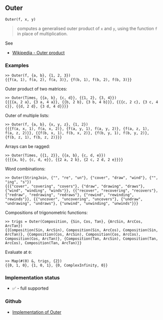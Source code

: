 ## Outer

```
Outer(f, x, y)
```

> computes a generalised outer product of `x` and `y`, using the function `f` in place of multiplication.

See
* [Wikipedia - Outer product](https://en.wikipedia.org/wiki/Outer_product)


### Examples

```
>> Outer(f, {a, b}, {1, 2, 3})
{{f(a, 1), f(a, 2), f(a, 3)}, {f(b, 1), f(b, 2), f(b, 3)}}
```

Outer product of two matrices:

```
>> Outer(Times, {{a, b}, {c, d}}, {{1, 2}, {3, 4}})
{{{{a, 2 a}, {3 a, 4 a}}, {{b, 2 b}, {3 b, 4 b}}}, {{{c, 2 c}, {3 c, 4 c}}, {{d, 2 d}, {3 d, 4 d}}}}
```

Outer of multiple lists:

```
>> Outer(f, {a, b}, {x, y, z}, {1, 2})
{{{f(a, x, 1), f(a, x, 2)}, {f(a, y, 1), f(a, y, 2)}, {f(a, z, 1), f(a, z, 2)}}, {{f(b, x, 1), f(b, x, 2)}, {f(b, y, 1), f(b, y, 2)}, {f(b, z, 1), f(b, z, 2)}}}
```
 
Arrays can be ragged:

```
>> Outer(Times, {{1, 2}}, {{a, b}, {c, d, e}})
{{{{a, b}, {c, d, e}}, {{2 a, 2 b}, {2 c, 2 d, 2 e}}}}
```

Word combinations:

```
>> Outer(StringJoin, {"", "re", "un"}, {"cover", "draw", "wind"}, {"", "ing", "s"}) 
{{{"cover", "covering", "covers"}, {"draw", "drawing", "draws"}, {"wind", "winding", "winds"}}, {{"recover", "recovering", "recovers"}, {"redraw", "redrawing", "redraws"}, {"rewind", "rewinding", "rewinds"}}, {{"uncover", "uncovering", "uncovers"}, {"undraw", "undrawing", "undraws"}, {"unwind", "unwinding", "unwinds"}}}
```

Compositions of trigonometric functions:

```
>> trigs = Outer(Composition, {Sin, Cos, Tan}, {ArcSin, ArcCos, ArcTan})
{{Composition(Sin, ArcSin), Composition(Sin, ArcCos), Composition(Sin, ArcTan)}, {Composition(Cos, ArcSin), Composition(Cos, ArcCos), Composition(Cos, ArcTan)}, {Composition(Tan, ArcSin), Composition(Tan, ArcCos), Composition(Tan, ArcTan)}}
```

Evaluate at `0`:

```
>> Map(#(0) &, trigs, {2})
{{0, 1, 0}, {1, 0, 1}, {0, ComplexInfinity, 0}}
```

### Implementation status

* &#x2705; - full supported

### Github

* [Implementation of Outer](https://github.com/axkr/symja_android_library/blob/master/symja_android_library/matheclipse-core/src/main/java/org/matheclipse/core/reflection/system/Outer.java#L79) 

